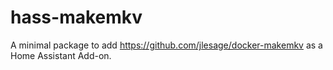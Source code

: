 # hass-makemkv
A minimal package to add https://github.com/jlesage/docker-makemkv as a Home Assistant Add-on.
